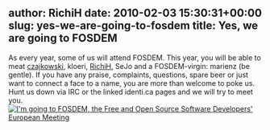author: RichiH
date: 2010-02-03 15:30:31+00:00
slug: yes-we-are-going-to-fosdem
title: Yes, we are going to FOSDEM
---

As every year, some of us will attend FOSDEM.
This year, you will be able to meat [czajkowski](http://identi.ca/czajkowski), kloeri, [RichiH](http://identi.ca/richih), SeJo and a FOSDEM-virgin: marienz (be gentle). If you have any praise, complaints, questions, spare beer or just want to connect a face to a name, you are more than welcome to poke us.
Hunt us down via IRC or the linked identi.ca pages and we will try to meet you.
[![I'm going to FOSDEM, the Free and Open Source Software Developers' European Meeting](http://www.fosdem.org/promo/going-to)](http://www.fosdem.org)
